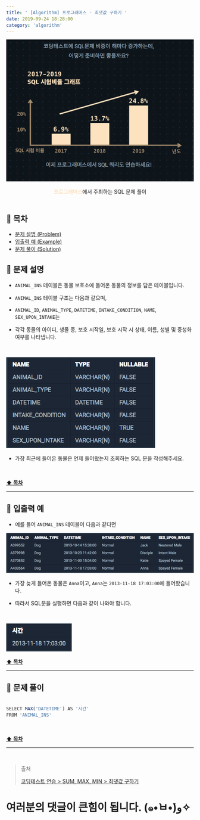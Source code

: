 ```yaml
---
title: ' [Algorithm] 프로그래머스 - 최댓값 구하기 '
date: 2019-09-24 18:28:00
category: 'algorithm'
---
```


![](../../images/sql/logo.png)

<center><strong style="color:#FDE2BF">프로그래머스</strong>에서 주최하는 SQL 문제 풀이</center>

<br />

## **💎 목차**

- [문제 설명 (Problem)](#-문제-설명)
- [입출력 예 (Example)](#-입출력-예)
- [문제 풀이 (Solution)](#-문제-풀이)

## **📕 문제 설명**

- `ANIMAL_INS` 테이블은 동물 보호소에 들어온 동물의 정보를 담은 테이블입니다.

- `ANIMAL_INS` 테이블 구조는 다음과 같으며,

- `ANIMAL_ID`, `ANIMAL_TYPE`, `DATETIME`, `INTAKE_CONDITION`, `NAME`, `SEX_UPON_INTAKE`는

- 각각 동물의 아이디, 생물 종, 보호 시작일, 보호 시작 시 상태, 이름, 성별 및 중성화 여부를 나타냅니다.

<br />

![](../../images/sql/table.1.png)
<br />

- 가장 최근에 들어온 동물은 언제 들어왔는지 조회하는 SQL 문을 작성해주세요.

<br />

**[⬆ 목차](#-목차)**

---

## **📙 입출력 예**

- 예를 들어 `ANIMAL_INS` 테이블이 다음과 같다면

![](../../images/sql/sum,max,min/1-1.example.png)
<br />

- 가장 늦게 들어온 동물은 `Anna`이고, `Anna`는 `2013-11-18 17:03:00`에 들어왔습니다.

- 따라서 SQL문을 실행하면 다음과 같이 나와야 합니다.

<br />

![](../../images/sql/sum,max,min/1-2.example.png)
<br />

**[⬆ 목차](#-목차)**

---

## **📘 문제 풀이**

```js

SELECT MAX('DATETIME') AS '시간'
FROM 'ANIMAL_INS'

```

<br />

**[⬆ 목차](#-목차)**

---

<br />

> 출처
>
> <a href="https://programmers.co.kr/learn/courses/30/lessons/59415" target="_blank">코딩테스트 연습 > SUM, MAX, MIN > 최댓값 구하기</a>

# 여러분의 댓글이 큰힘이 됩니다. (๑•̀ㅂ•́)و✧
